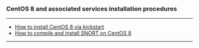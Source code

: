 ### CentOS 8 and associated services installation procedures
- - - -
- [How to install CentOS 8 via kickstart](https://github.com/nomorespice/centos8-howto/wiki/How-to-install-CentOS-8-via-kickstart)
- [How to compile and install SNORT on CentOS 8](https://github.com/nomorespice/centos8-howto/wiki/How-to-compile-and-install-SNORT-on-CentOS-8)
- - - -
